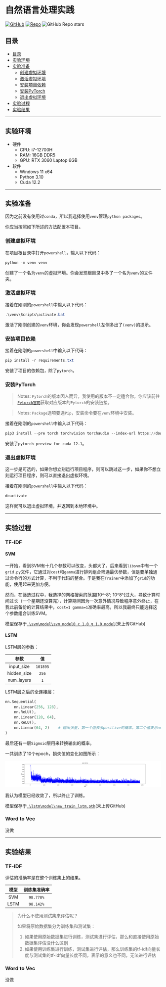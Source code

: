 # 自然语言处理实践

[![GitHub](https://img.shields.io/badge/GitHub-JerryQ17-red)](https://github.com/JerryQ17) [![Repo](https://img.shields.io/badge/Repo-NLP--Learning-green)](https://github.com/JerryQ17/NLP-Learning) ![GitHub Repo stars](https://img.shields.io/github/stars/JerryQ17/NLP-Learning)

## 目录

- [目录](#目录)
- [实验环境](#实验环境)
- [实验准备](#实验准备)
  - [创建虚拟环境](#创建虚拟环境)
  - [激活虚拟环境](#激活虚拟环境)
  - [安装项目依赖](#安装项目依赖)
  - [安装PyTorch](#安装pytorch)
  - [退出虚拟环境](#退出虚拟环境)
- [实验过程](#实验过程)
- [实验结果](#实验结果)


---

## 实验环境

- 硬件
  - CPU: i7-12700H
  - RAM: 16GB DDR5
  - GPU: RTX 3060 Laptop 6GB
- 软件
  - Windows 11 x64
  - Python 3.10
  - Cuda 12.2

---

## 实验准备

因为之前没有使用过`conda`，所以我选择使用`venv`管理`python packages`。

你应当按照如下所述的方法配置本项目。

### 创建虚拟环境

在项目根目录中打开`powershell`，输入以下代码：

```powershell
python -m venv venv
```

创建了一个名为`venv`的虚拟环境。你会发现根目录中多了一个名为`venv`的文件夹。

### 激活虚拟环境

接着在刚刚的`powershell`中输入以下代码：

```powershell
.\venv\Scripts\activate.bat
```

激活了刚刚创建的`venv`环境，你会发现`powershell`左侧多出了`(venv)`的提示。

### 安装项目依赖

接着在刚刚的`powershell`中输入以下代码：

```powershell
pip install -r requirements.txt
```

安装了项目的依赖包，除了`pytorch`。

### 安装PyTorch

> Notes: `Pytorch`的版本因人而异，我使用的版本不一定适合你，你应该前往[`Pytorch官网`](https://pytorch.org/)获取对应版本的`Pytorch`的安装链接。

> Notes: `Package`选项要选`Pip`，安装命令要在`venv`环境中安装。

接着在刚刚的`powershell`中输入以下代码：

```powershell
pip3 install --pre torch torchvision torchaudio --index-url https://download.pytorch.org/whl/nightly/cu121
```

安装了`pytorch preview for cuda 12.1`。

### 退出虚拟环境

这一步是可选的，如果你想立刻运行项目程序，则可以跳过这一步，如果你不想立刻运行项目程序，则可以直接退出虚拟环境。

接着在刚刚的`powershell`中输入以下代码：

```powershell
deactivate
```

这样就可以退出虚拟环境，并返回到本地环境中。

---

## 实验过程

### TF-IDF

#### SVM

一开始，看到SVM有十几个参数可以改变，头都大了。后来看到`libsvm`中有一个`grid.py`文件，它通过对`cost`和`gamma`进行排列组合筛选最优参数，但是要单独通过命令行的方式计算，不利于代码的整合。于是我在`Trainer`中添加了`grid`的功能，使用起来更加方便。

然而，在筛选过程中，我选择的网格搜索的范围[10^-8^, 10^8^]过大，导致计算时间过长（一个星期还没算完），计算期间因为一次意外情况导致程序意外终止，在我此前备份的计算结果中，`cost=1 gamma=1`准确率最高，所以我最终只能选择这个参数组合训练SVM。

模型保存于[`.\svm\model\svm_model0_c_1.0_g_1.0.model`](.\svm\model\svm_model0_c_1.0_g_1.0.model)(未上传GitHub)

#### LSTM

LSTM层的参数：

|    参数     |    值    |
| :---------: | :------: |
| input_size  | `101895` |
| hidden_size |  `256`   |
| num_layers  |   `1`    |

LSTM层之后的全连接层：

```python
nn.Sequential(
	nn.Linear(256, 128),
	nn.ReLU(),
	nn.Linear(128, 64),
	nn.ReLU(),
	nn.Linear(64, 2)	# 输出张量，第一个值表示positive的概率，第二个值表示negative的概率
)
```

最后还有一层`Sigmoid`层用来转换输出的概率。

一共训练了10个epoch，损失值的变化如图所示：

![lossoftfidflstm](./assets/lossoftfidflstm.png)

我认为模型已经收敛了，所以终止了训练。

模型保存于[`.\lstm\model\new_train_lstm.pth`](.\lstm\model\new_train_lstm.pth)(未上传GitHub)

### Word to Vec

没做

---

## 实验结果

### TF-IDF

评估的准确率是在整个训练集上的结果。

| 模型 | 训练集准确率 |
| :--: | :----------: |
| SVM  |  `98.778%`   |
| LSTM |  `98.142%`   |

> 为什么不使用测试集来评估呢？
>
> 如果将原始数据集分为训练集和测试集：
>
> 1. 如果使用原始数据集进行训练，测试集进行评估，那么和直接使用原始数据集评估没什么区别
> 2. 如果使用训练集进行训练，测试集进行评估，那么训练集的tf-idf向量长度与测试集的tf-idf向量长度不同，表示的意义也不同，无法进行评估

### Word to Vec

没做
